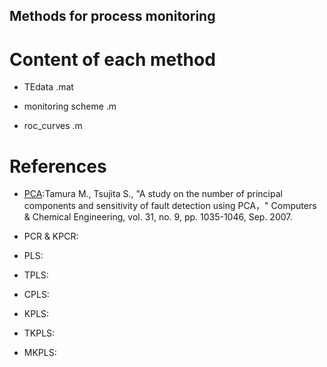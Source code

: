 ## Methods for process monitoring

# Content of each method

* TEdata .mat

* monitoring scheme .m

* roc_curves .m

# References
* [PCA](https://www.sciencedirect.com/science/article/pii/S0098135406002419?via%3Dihub):Tamura M., Tsujita S., "A study on the number of principal components and sensitivity of fault detection using PCA，" Computers & Chemical Engineering, vol. 31, no. 9, pp. 1035-1046, Sep. 2007.

* PCR & KPCR: 

* PLS:

* TPLS:

* CPLS:

* KPLS:

* TKPLS: 

* MKPLS:
